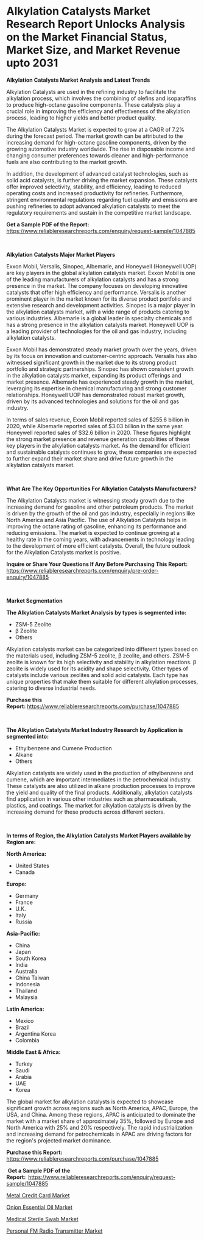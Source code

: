 <p><h1>Alkylation Catalysts Market Research Report Unlocks Analysis on the Market Financial Status, Market Size, and Market Revenue upto 2031</h1></p><p><strong>Alkylation Catalysts Market Analysis and Latest Trends</strong></p>
<p><p>Alkylation Catalysts are used in the refining industry to facilitate the alkylation process, which involves the combining of olefins and isoparaffins to produce high-octane gasoline components. These catalysts play a crucial role in improving the efficiency and effectiveness of the alkylation process, leading to higher yields and better product quality.</p><p>The Alkylation Catalysts Market is expected to grow at a CAGR of 7.2% during the forecast period. The market growth can be attributed to the increasing demand for high-octane gasoline components, driven by the growing automotive industry worldwide. The rise in disposable income and changing consumer preferences towards cleaner and high-performance fuels are also contributing to the market growth.</p><p>In addition, the development of advanced catalyst technologies, such as solid acid catalysts, is further driving the market expansion. These catalysts offer improved selectivity, stability, and efficiency, leading to reduced operating costs and increased productivity for refineries. Furthermore, stringent environmental regulations regarding fuel quality and emissions are pushing refineries to adopt advanced alkylation catalysts to meet the regulatory requirements and sustain in the competitive market landscape.</p></p>
<p><strong>Get a Sample PDF of the Report:&nbsp;</strong> <a href="https://www.reliableresearchreports.com/enquiry/request-sample/1047885">https://www.reliableresearchreports.com/enquiry/request-sample/1047885</a></p>
<p>&nbsp;</p>
<p><strong>Alkylation Catalysts Major Market Players</strong></p>
<p><p>Exxon Mobil, Versalis, Sinopec, Albemarle, and Honeywell (Honeywell UOP) are key players in the global alkylation catalysts market. Exxon Mobil is one of the leading manufacturers of alkylation catalysts and has a strong presence in the market. The company focuses on developing innovative catalysts that offer high efficiency and performance. Versalis is another prominent player in the market known for its diverse product portfolio and extensive research and development activities. Sinopec is a major player in the alkylation catalysts market, with a wide range of products catering to various industries. Albemarle is a global leader in specialty chemicals and has a strong presence in the alkylation catalysts market. Honeywell UOP is a leading provider of technologies for the oil and gas industry, including alkylation catalysts.</p><p>Exxon Mobil has demonstrated steady market growth over the years, driven by its focus on innovation and customer-centric approach. Versalis has also witnessed significant growth in the market due to its strong product portfolio and strategic partnerships. Sinopec has shown consistent growth in the alkylation catalysts market, expanding its product offerings and market presence. Albemarle has experienced steady growth in the market, leveraging its expertise in chemical manufacturing and strong customer relationships. Honeywell UOP has demonstrated robust market growth, driven by its advanced technologies and solutions for the oil and gas industry.</p><p>In terms of sales revenue, Exxon Mobil reported sales of $255.6 billion in 2020, while Albemarle reported sales of $3.03 billion in the same year. Honeywell reported sales of $32.6 billion in 2020. These figures highlight the strong market presence and revenue generation capabilities of these key players in the alkylation catalysts market. As the demand for efficient and sustainable catalysts continues to grow, these companies are expected to further expand their market share and drive future growth in the alkylation catalysts market.</p></p>
<p>&nbsp;</p>
<p><strong>What Are The Key Opportunities For Alkylation Catalysts Manufacturers?</strong></p>
<p><p>The Alkylation Catalysts market is witnessing steady growth due to the increasing demand for gasoline and other petroleum products. The market is driven by the growth of the oil and gas industry, especially in regions like North America and Asia Pacific. The use of Alkylation Catalysts helps in improving the octane rating of gasoline, enhancing its performance and reducing emissions. The market is expected to continue growing at a healthy rate in the coming years, with advancements in technology leading to the development of more efficient catalysts. Overall, the future outlook for the Alkylation Catalysts market is positive.</p></p>
<p><strong>Inquire or Share Your Questions If Any Before Purchasing This Report:</strong> <a href="https://www.reliableresearchreports.com/enquiry/pre-order-enquiry/1047885">https://www.reliableresearchreports.com/enquiry/pre-order-enquiry/1047885</a></p>
<p>&nbsp;</p>
<p><strong>Market Segmentation</strong></p>
<p><strong>The Alkylation Catalysts Market Analysis by types is segmented into:</strong></p>
<p><ul><li>ZSM-5 Zeolite</li><li>β Zeolite</li><li>Others</li></ul></p>
<p><p>Alkylation catalysts market can be categorized into different types based on the materials used, including ZSM-5 zeolite, β zeolite, and others. ZSM-5 zeolite is known for its high selectivity and stability in alkylation reactions. β zeolite is widely used for its acidity and shape selectivity. Other types of catalysts include various zeolites and solid acid catalysts. Each type has unique properties that make them suitable for different alkylation processes, catering to diverse industrial needs.</p></p>
<p><strong>Purchase this Report:&nbsp;</strong><a href="https://www.reliableresearchreports.com/purchase/1047885">https://www.reliableresearchreports.com/purchase/1047885</a></p>
<p>&nbsp;</p>
<p><strong>The Alkylation Catalysts Market Industry Research by Application is segmented into:</strong></p>
<p><ul><li>Ethylbenzene and Cumene Production</li><li>Alkane</li><li>Others</li></ul></p>
<p><p>Alkylation catalysts are widely used in the production of ethylbenzene and cumene, which are important intermediates in the petrochemical industry. These catalysts are also utilized in alkane production processes to improve the yield and quality of the final products. Additionally, alkylation catalysts find application in various other industries such as pharmaceuticals, plastics, and coatings. The market for alkylation catalysts is driven by the increasing demand for these products across different sectors.</p></p>
<p>&nbsp;</p>
<p><strong>In terms of Region, the Alkylation Catalysts Market Players available by Region are:</strong></p>
<p>
    <p> <strong> North America: </strong>
        <ul>
            <li>United States</li>
            <li>Canada</li>
        </ul>
        </p> 
    <p> <strong> Europe: </strong>
        <ul>
            <li>Germany</li>
            <li>France</li>
            <li>U.K.</li>
            <li>Italy</li>
            <li>Russia</li>
        </ul>
        </p> 
    <p> <strong> Asia-Pacific: </strong>
        <ul>
            <li>China</li>
            <li>Japan</li>
            <li>South Korea</li>
            <li>India</li>
            <li>Australia</li>
            <li>China Taiwan</li>
            <li>Indonesia</li>
            <li>Thailand</li>
            <li>Malaysia</li>
        </ul>
        </p> 
    <p> <strong> Latin America: </strong>
        <ul>
            <li>Mexico</li>
            <li>Brazil</li>
            <li>Argentina Korea</li>
            <li>Colombia</li>
        </ul>
        </p> 
    <p> <strong> Middle East & Africa: </strong>
        <ul>
            <li>Turkey</li>
            <li>Saudi</li>
            <li>Arabia</li>
            <li>UAE</li>
            <li>Korea</li>
        </ul>
    </p>
    </p>
<p><p>The global market for alkylation catalysts is expected to showcase significant growth across regions such as North America, APAC, Europe, the USA, and China. Among these regions, APAC is anticipated to dominate the market with a market share of approximately 35%, followed by Europe and North America with 25% and 20% respectively. The rapid industrialization and increasing demand for petrochemicals in APAC are driving factors for the region's projected market dominance.</p></p>
<p><strong>Purchase this Report: </strong><a href="https://www.reliableresearchreports.com/purchase/1047885">https://www.reliableresearchreports.com/purchase/1047885</a></p>
<p>&nbsp;<strong>Get a Sample PDF of the Report:&nbsp;&nbsp;</strong><a href="https://www.reliableresearchreports.com/enquiry/request-sample/1047885">https://www.reliableresearchreports.com/enquiry/request-sample/1047885</a></p>
<p><strong></strong></p>
<p><p><a href="https://view.publitas.com/reportprime-1/metal-credit-card-market-analysis-examines-its-scope-on-growth-opportunities-and-forecasted-trends-spanning-from-2023-to-2030/">Metal Credit Card Market</a></p><p><a href="https://view.publitas.com/reportprime-1/onion-essential-oil-market-provides-detailed-segmentation-of-this-market-based-on-type-application-and-region-and-forecast-for-the-period-from-2023-2030/">Onion Essential Oil Market</a></p><p><a href="https://view.publitas.com/reportprime-1/medical-sterile-swab-market-a-comprehensive-report-of-its-market-share-growth-trends-2023-2030/">Medical Sterile Swab Market</a></p><p><a href="https://gentle-editor-9db.notion.site/Personal-FM-Radio-Transmitter-Market-Centers-on-Aspects-such-as-Market-Growth-Market-Share-Market--87d5aee7502a45f29236fec4b593bc36">Personal FM Radio Transmitter Market</a></p></p>